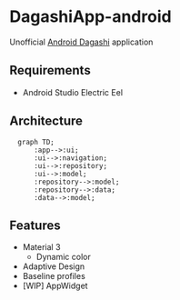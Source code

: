 # DagashiApp-android

Unofficial [Android Dagashi](https://androiddagashi.github.io/) application

## Requirements
- Android Studio Electric Eel


## Architecture

```mermaid
  graph TD;
      :app-->:ui;
      :ui-->:navigation;
      :ui-->:repository;
      :ui-->:model;
      :repository-->:model;
      :repository-->:data;
      :data-->:model;
```

## Features

- Material 3
  - Dynamic color
- Adaptive Design
- Baseline profiles
- [WIP] AppWidget
